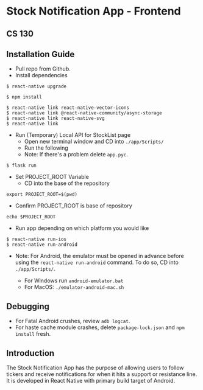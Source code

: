 # Stock Notification App - Frontend 
## CS 130 

## Installation Guide
- Pull repo from Github.
- Install dependencies

```
$ react-native upgrade
```

```
$ npm install
```

```
$ react-native link react-native-vector-icons
$ react-native link @react-native-community/async-storage
$ react-native link react-native-svg
$ react-native link
```

- Run (Temporary) Local API for StockList page 
    - Open new terminal window and CD into `./app/Scripts/`
    - Run the following 
    - Note: If there's a problem delete `app.pyc`.
```
$ flask run
```
- Set PROJECT_ROOT Variable 
    - CD into the base of the repository
```
export PROJECT_ROOT=$(pwd)
```

- Confirm PROJECT_ROOT is base of repository 
```
echo $PROJECT_ROOT
```

- Run app depending on which platform you would like
```
$ react-native run-ios
$ react-native run-android
```
- Note: For Android, the emulator must be opened in advance before using 
the `react-native run-android` command. To do so, CD into `./app/Scripts/`.

    - For Windows run `android-emulator.bat`
    - For MacOS: `./emulator-android-mac.sh`

## Debugging

- For Fatal Android crushes, review `adb logcat`.
- For haste cache module crashes, delete `package-lock.json` and `npm install` fresh.

## Introduction

The Stock Notification App has the purpose of allowing users to follow tickers 
and receive notifications for when it hits a support or resistance line. It is 
developed in React Native with primary build target of Android. 